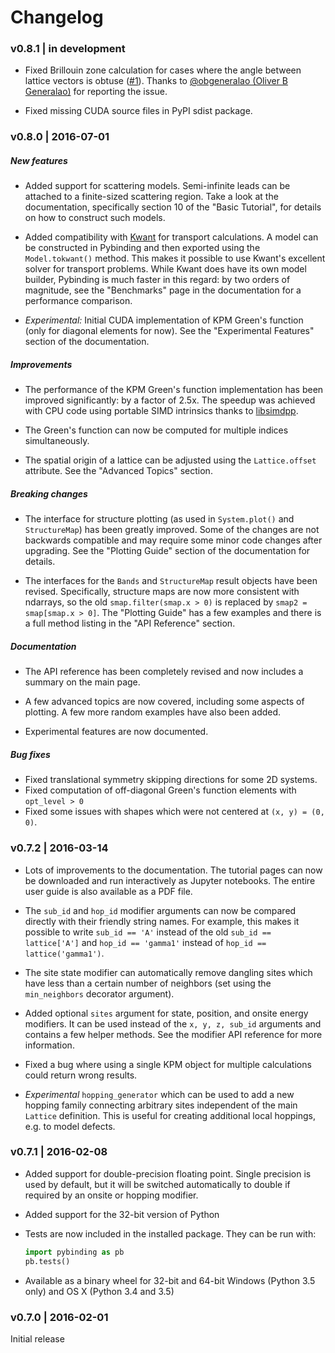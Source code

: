 # Changelog

### v0.8.1 | in development

* Fixed Brillouin zone calculation for cases where the angle between lattice vectors is obtuse
  ([#1](https://github.com/dean0x7d/pybinding/issues/1)). Thanks to
  [@obgeneralao (Oliver B Generalao)](https://github.com/obgeneralao) for reporting the issue.

* Fixed missing CUDA source files in PyPI sdist package.

### v0.8.0 | 2016-07-01

##### New features

* Added support for scattering models. Semi-infinite leads can be attached to a finite-sized
  scattering region. Take a look at the documentation, specifically section 10 of the "Basic
  Tutorial", for details on how to construct such models.

* Added compatibility with [Kwant](http://kwant-project.org/) for transport calculations. A model
  can be constructed in Pybinding and then exported using the `Model.tokwant()` method. This makes
  it possible to use Kwant's excellent solver for transport problems. While Kwant does have its
  own model builder, Pybinding is much faster in this regard: by two orders of magnitude, see the
  "Benchmarks" page in the documentation for a performance comparison.

* *Experimental:* Initial CUDA implementation of KPM Green's function (only for diagonal elements
  for now). See the "Experimental Features" section of the documentation.

##### Improvements

* The performance of the KPM Green's function implementation has been improved significantly:
  by a factor of 2.5x. The speedup was achieved with CPU code using portable SIMD intrinsics
  thanks to [libsimdpp](https://github.com/p12tic/libsimdpp).

* The Green's function can now be computed for multiple indices simultaneously.

* The spatial origin of a lattice can be adjusted using the `Lattice.offset` attribute. See the
  "Advanced Topics" section.

##### Breaking changes

* The interface for structure plotting (as used in `System.plot()` and `StructureMap`) has been
  greatly improved. Some of the changes are not backwards compatible and may require some minor
  code changes after upgrading. See the "Plotting Guide" section of the documentation for details.

* The interfaces for the `Bands` and `StructureMap` result objects have been revised. Specifically,
  structure maps are now more consistent with ndarrays, so the old `smap.filter(smap.x > 0)` is
  replaced by `smap2 = smap[smap.x > 0]`. The "Plotting Guide" has a few examples and there is a
  full method listing in the "API Reference" section.

##### Documentation

* The API reference has been completely revised and now includes a summary on the main page.

* A few advanced topics are now covered, including some aspects of plotting. A few more random
  examples have also been added.

* Experimental features are now documented.

##### Bug fixes

* Fixed translational symmetry skipping directions for some 2D systems.
* Fixed computation of off-diagonal Green's function elements with `opt_level > 0`
* Fixed some issues with shapes which were not centered at `(x, y) = (0, 0)`.


### v0.7.2 | 2016-03-14

* Lots of improvements to the documentation. The tutorial pages can now be downloaded and run
  interactively as Jupyter notebooks. The entire user guide is also available as a PDF file.

* The `sub_id` and `hop_id` modifier arguments can now be compared directly with their friendly
  string names. For example, this makes it possible to write `sub_id == 'A'` instead of the old
  `sub_id == lattice['A']` and `hop_id == 'gamma1'` instead of `hop_id == lattice('gamma1')`.

* The site state modifier can automatically remove dangling sites which have less than a certain
  number of neighbors (set using the `min_neighbors` decorator argument).

* Added optional `sites` argument for state, position, and onsite energy modifiers.
  It can be used instead of the `x, y, z, sub_id` arguments and contains a few helper methods.
  See the modifier API reference for more information.

* Fixed a bug where using a single KPM object for multiple calculations could return wrong results.

* *Experimental* `hopping_generator` which can be used to add a new hopping family connecting
  arbitrary sites independent of the main `Lattice` definition. This is useful for creating
  additional local hoppings, e.g. to model defects.


### v0.7.1 | 2016-02-08

* Added support for double-precision floating point. Single precision is used by default,
  but it will be switched automatically to double if required by an onsite or hopping modifier.

* Added support for the 32-bit version of Python

* Tests are now included in the installed package. They can be run with:

  ```python
  import pybinding as pb
  pb.tests()
  ```

* Available as a binary wheel for 32-bit and 64-bit Windows (Python 3.5 only)
  and OS X (Python 3.4 and 3.5)


### v0.7.0 | 2016-02-01

Initial release
